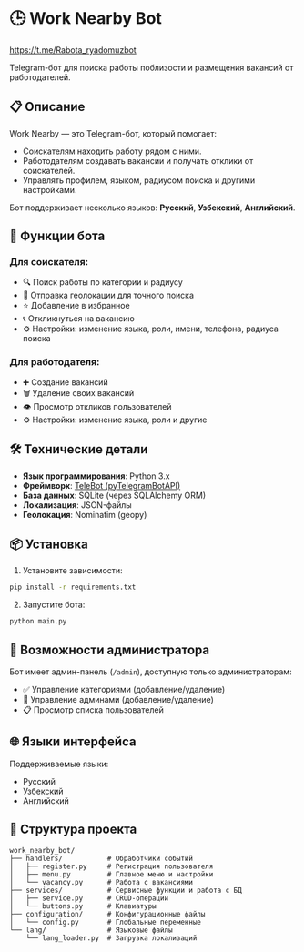# 🕒 Work Nearby Bot

https://t.me/Rabota_ryadomuzbot

Telegram-бот для поиска работы поблизости и размещения вакансий от работодателей.

## 📋 Описание

Work Nearby — это Telegram-бот, который помогает:

- Соискателям находить работу рядом с ними.
- Работодателям создавать вакансии и получать отклики от соискателей.
- Управлять профилем, языком, радиусом поиска и другими настройками.

Бот поддерживает несколько языков: **Русский**, **Узбекский**, **Английский**.

## 🧩 Функции бота

### Для соискателя:
- 🔍 Поиск работы по категории и радиусу
- 📍 Отправка геолокации для точного поиска
- ⭐ Добавление в избранное
- 📞 Откликнуться на вакансию
- ⚙️ Настройки: изменение языка, роли, имени, телефона, радиуса поиска

### Для работодателя:
- ➕ Создание вакансий
- 🗑 Удаление своих вакансий
- 👁 Просмотр откликов пользователей
- ⚙️ Настройки: изменение языка, роли и другие

## 🛠 Технические детали

- **Язык программирования**: Python 3.x
- **Фреймворк**: [TeleBot (pyTelegramBotAPI)](https://github.com/eternnoir/pyTelegramBotAPI)
- **База данных**: SQLite (через SQLAlchemy ORM)
- **Локализация**: JSON-файлы
- **Геолокация**: Nominatim (geopy)

## 📦 Установка

1. Установите зависимости:
```bash
pip install -r requirements.txt
```

2. Запустите бота:
```bash
python main.py
```

## 🧪 Возможности администратора

Бот имеет админ-панель (`/admin`), доступную только администраторам:
- ✅ Управление категориями (добавление/удаление)
- 👤 Управление админами (добавление/удаление)
- 📋 Просмотр списка пользователей

## 🌐 Языки интерфейса

Поддерживаемые языки:
-  Русский
-  Узбекский
-  Английский

## 📁 Структура проекта

```
work_nearby_bot/
├── handlers/           # Обработчики событий
│   ├── register.py     # Регистрация пользователя
│   ├── menu.py         # Главное меню и настройки
│   └── vacancy.py      # Работа с вакансиями
├── services/           # Сервисные функции и работа с БД
│   ├── service.py      # CRUD-операции
│   └── buttons.py      # Клавиатуры
├── configuration/      # Конфигурационные файлы
│   └── config.py       # Глобальные переменные
└── lang/               # Языковые файлы
    └── lang_loader.py  # Загрузка локализаций
```




